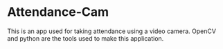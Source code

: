 # Attendance-Cam
This is an app used for taking attendance using a video camera.
OpenCV and python are the tools used to make this application.
